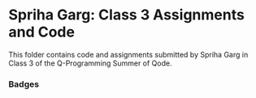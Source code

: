 # Spriha Garg: Class 3 Assignments and Code
This folder contains code and assignments submitted by Spriha Garg in Class 3 of the Q-Programming Summer of Qode.
### Badges